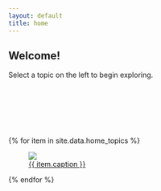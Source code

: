 ```yaml
---
layout: default
title: home
---
```


## Welcome!

Select a topic on the left to begin exploring. 

<div style="position:relative; top:100px;">
{% for item in site.data.home_topics %}
<a href="#" onclick="changeTreeNode('{{ item.link }}', this)" class="link_atnode0">
<figure class="topic_fig">
<img class="topic_img" src="{{ item.image }}"/>
<figcaption>{{ item.caption }}</figcaption>
</figure>
<!-- <button onclick="downTree('/fpga_topics.html')">click</button> -->
</a>
{% endfor %}
</div>
